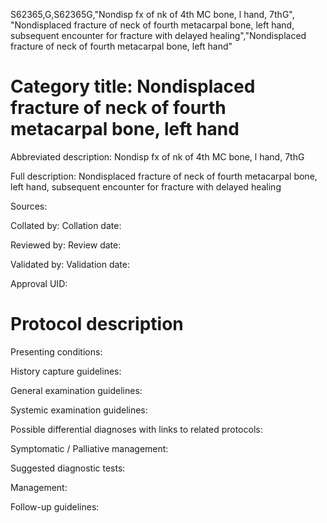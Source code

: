 S62365,G,S62365G,"Nondisp fx of nk of 4th MC bone, l hand, 7thG", "Nondisplaced fracture of neck of fourth metacarpal bone, left hand, subsequent encounter for fracture with delayed healing","Nondisplaced fracture of neck of fourth metacarpal bone, left hand"
# Category title: Nondisplaced fracture of neck of fourth metacarpal bone, left hand

Abbreviated description: Nondisp fx of nk of 4th MC bone, l hand, 7thG

Full description: Nondisplaced fracture of neck of fourth metacarpal bone, left hand, subsequent encounter for fracture with delayed healing

Sources:

Collated by:
Collation date:

Reviewed by:
Review date:

Validated by:
Validation date:

Approval UID:

# Protocol description

Presenting conditions:

History capture guidelines:

General examination guidelines:

Systemic examination guidelines:

Possible differential diagnoses with links to related protocols:

Symptomatic / Palliative management:

Suggested diagnostic tests:

Management:

Follow-up guidelines:
